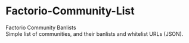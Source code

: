 # Factorio-Community-List
Factorio Community Banlists<br>
Simple list of communities, and their banlists and whitelist URLs (JSON).


